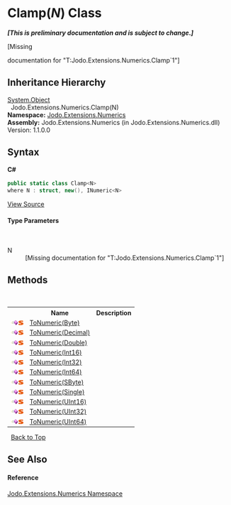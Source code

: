# Clamp(*N*) Class
 _**\[This is preliminary documentation and is subject to change.\]**_

\[Missing <summary> documentation for "T:Jodo.Extensions.Numerics.Clamp`1"\]


## Inheritance Hierarchy
<a href="https://docs.microsoft.com/dotnet/api/system.object" target="_blank" rel="noopener noreferrer">System.Object</a><br />&nbsp;&nbsp;Jodo.Extensions.Numerics.Clamp(N)<br />
**Namespace:**&nbsp;<a href="N_Jodo_Extensions_Numerics">Jodo.Extensions.Numerics</a><br />**Assembly:**&nbsp;Jodo.Extensions.Numerics (in Jodo.Extensions.Numerics.dll) Version: 1.1.0.0

## Syntax

**C#**<br />
``` C#
public static class Clamp<N>
where N : struct, new(), INumeric<N>

```

<a href="https://github.com/JosephJShort/Jodo.Extensions/blob/main/src/Jodo.Extensions.Numerics/Clamp.cs" rel="noopener noreferrer" title="View the source code">View Source</a><br />

#### Type Parameters
&nbsp;<dl><dt>N</dt><dd>\[Missing <typeparam name="N"/> documentation for "T:Jodo.Extensions.Numerics.Clamp`1"\]</dd></dl>

## Methods
&nbsp;<table><tr><th></th><th>Name</th><th>Description</th></tr><tr><td>![Public method](media/pubmethod.gif "Public method")![Static member](media/static.gif "Static member")</td><td><a href="M_Jodo_Extensions_Numerics_Clamp_1_ToNumeric">ToNumeric(Byte)</a></td><td /></tr><tr><td>![Public method](media/pubmethod.gif "Public method")![Static member](media/static.gif "Static member")</td><td><a href="M_Jodo_Extensions_Numerics_Clamp_1_ToNumeric_1">ToNumeric(Decimal)</a></td><td /></tr><tr><td>![Public method](media/pubmethod.gif "Public method")![Static member](media/static.gif "Static member")</td><td><a href="M_Jodo_Extensions_Numerics_Clamp_1_ToNumeric_2">ToNumeric(Double)</a></td><td /></tr><tr><td>![Public method](media/pubmethod.gif "Public method")![Static member](media/static.gif "Static member")</td><td><a href="M_Jodo_Extensions_Numerics_Clamp_1_ToNumeric_3">ToNumeric(Int16)</a></td><td /></tr><tr><td>![Public method](media/pubmethod.gif "Public method")![Static member](media/static.gif "Static member")</td><td><a href="M_Jodo_Extensions_Numerics_Clamp_1_ToNumeric_4">ToNumeric(Int32)</a></td><td /></tr><tr><td>![Public method](media/pubmethod.gif "Public method")![Static member](media/static.gif "Static member")</td><td><a href="M_Jodo_Extensions_Numerics_Clamp_1_ToNumeric_5">ToNumeric(Int64)</a></td><td /></tr><tr><td>![Public method](media/pubmethod.gif "Public method")![Static member](media/static.gif "Static member")</td><td><a href="M_Jodo_Extensions_Numerics_Clamp_1_ToNumeric_6">ToNumeric(SByte)</a></td><td /></tr><tr><td>![Public method](media/pubmethod.gif "Public method")![Static member](media/static.gif "Static member")</td><td><a href="M_Jodo_Extensions_Numerics_Clamp_1_ToNumeric_7">ToNumeric(Single)</a></td><td /></tr><tr><td>![Public method](media/pubmethod.gif "Public method")![Static member](media/static.gif "Static member")</td><td><a href="M_Jodo_Extensions_Numerics_Clamp_1_ToNumeric_8">ToNumeric(UInt16)</a></td><td /></tr><tr><td>![Public method](media/pubmethod.gif "Public method")![Static member](media/static.gif "Static member")</td><td><a href="M_Jodo_Extensions_Numerics_Clamp_1_ToNumeric_9">ToNumeric(UInt32)</a></td><td /></tr><tr><td>![Public method](media/pubmethod.gif "Public method")![Static member](media/static.gif "Static member")</td><td><a href="M_Jodo_Extensions_Numerics_Clamp_1_ToNumeric_10">ToNumeric(UInt64)</a></td><td /></tr></table>&nbsp;
<a href="#clamp(*n*)-class">Back to Top</a>

## See Also


#### Reference
<a href="N_Jodo_Extensions_Numerics">Jodo.Extensions.Numerics Namespace</a><br />